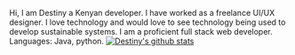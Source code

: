 Hi, I am Destiny a Kenyan developer. I have worked as a freelance UI/UX designer. I love technology and would love to see technology being used to develop sustainable systems. I am a proficient full stack web developer. 
Languages: Java, python.
[![Destiny's github stats](https://github-readme-stats.vercel.app/api?username=Destiny-kay)](https://github.com/Destiny-kay/github-readme-stats)
